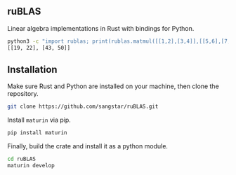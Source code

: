 ## ruBLAS
Linear algebra implementations in Rust with bindings for Python.


```bash
python3 -c "import rublas; print(rublas.matmul([[1,2],[3,4]],[[5,6],[7,8]]))"
[[19, 22], [43, 50]]
```

## Installation
Make sure Rust and Python are installed on your machine, then clone the repository.

```bash
git clone https://github.com/sangstar/ruBLAS.git
```

Install `maturin` via pip.

```bash
pip install maturin
```

Finally, build the crate and install it as a python module.

```bash
cd ruBLAS
maturin develop
```